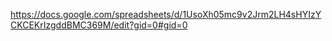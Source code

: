 https://docs.google.com/spreadsheets/d/1UsoXh05mc9v2Jrm2LH4sHYIzYCKCEKrIzgddBMC369M/edit?gid=0#gid=0
